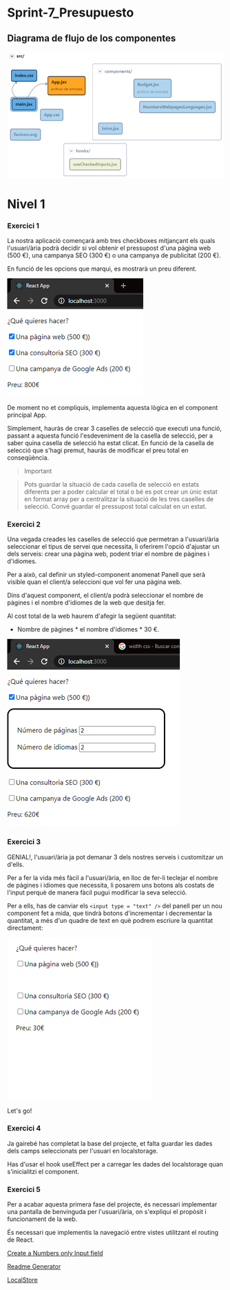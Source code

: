 # Sprint-7_Presupuesto


## Diagrama de flujo de los componentes
![](assets/components.png)

# Nivel 1

### Exercici 1
La nostra aplicació començarà amb tres checkboxes mitjançant els quals l'usuari/ària podrà decidir si vol obtenir el pressupost d'una pàgina web (500 €), una campanya SEO (300 €) o una campanya de publicitat (200 €).

En funció de les opcions que marqui, es mostrarà un preu diferent.

![img](assets/preu3.png)


De moment no et compliquis, implementa aquesta lògica en el component principal App. 

Simplement, hauràs de crear 3 caselles de selecció que executi una funció, passant a aquesta funció l'esdeveniment de la casella de selecció, per a saber quina casella de selecció ha estat clicat. En funció de la casella de selecció que s'hagi premut, hauràs de modificar el preu total en conseqüència. 


 >Important

> Pots guardar la situació de cada casella de selecció en estats diferents per a poder calcular el total o bé es pot crear un únic estat en format array per a centralitzar la situació de les tres caselles de selecció.
> Convé guardar el pressupost total calculat en un estat.

### Exercici 2
Una vegada creades les caselles de selecció que permetran a l'usuari/ària seleccionar el tipus de servei que necessita, li oferirem l'opció d'ajustar un dels serveis: crear una pàgina web, podent triar el nombre de pàgines i d'idiomes.

Per a això, cal definir un styled-component anomenat Panell que serà visible quan el client/a seleccioni que vol fer una pàgina web.


Dins d'aquest component, el client/a podrà seleccionar el nombre de pàgines i el nombre d'idiomes de la web que desitja fer. 

Al cost total de la web haurem d'afegir la següent quantitat:

-  Nombre de pàgines * el nombre d'idiomes * 30 €.

![](assets/prsu4.png)

### Exercici 3
GENIAL!, l'usuari/ària ja pot demanar 3 dels nostres serveis i customitzar un d'ells. 

Per a fer la vida més fàcil a l'usuari/ària, en lloc de fer-li teclejar el nombre de pàgines i idiomes que necessita, li posarem uns botons als costats de l'input perquè de manera fàcil pugui modificar la seva selecció.

Per a ells, has de canviar els ```<input type = "text" />``` del panell per un nou component fet a mida, que tindrà botons d'incrementar i decrementar la quantitat, a més d'un quadre de text en què podrem escriure la quantitat directament:

![](assets/presu.gif)

Let's go!

### Exercici 4
Ja gairebé has completat la base del projecte, et falta guardar les dades dels camps seleccionats per l'usuari en localstorage.

Has d'usar el hook useEffect per a carregar les dades del localstorage quan s'inicialitzi el component.


### Exercici 5
Per a acabar aquesta primera fase del projecte, és necessari implementar una pantalla de benvinguda per l'usuari/ària, on s'expliqui el propòsit i funcionament de la web.

És necessari que implementis la navegació entre vistes utilitzant el routing de React.

[Create a Numbers only Input field](https://bobbyhadz.com/blog/react-only-number-input)

[Readme Generator](https://rahuldkjain.github.io/gh-profile-readme-generator/)

[LocalStore](https://blog.logrocket.com/using-localstorage-react-hooks/)
